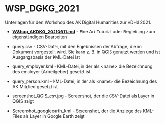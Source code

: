 # WSP_DGKG_2021

Unterlagen für den Workshop des AK Digital Humanities zur vDHd 2021.

* **[WShop_AKDKG_20210611.md](https://github.com/archaeoklammt/WSP_DGKG_2021/blob/main/WShop_AKDKG_20210611.md)** - Eine Art Tutorial oder Begleitung zum eigenständigen Bearbeiten

* query.csv - CSV-Datei,  mit den Ergebnissen der Abfrage, die im Dokument vorgestellt wird. Sie kann z. B. in QGIS genutzt werden und ist Ausgangsbasis der KML-Datei ist
* query_employer.kml - KML-Datei, in der als \<name> die Bezeichnung des employer (Arbeitgeber) gesetzt ist 
* query_person.kml - KML-Datei, in der als \<name> die Bezeichnung des AK Mitglied gesetzt ist

* screenshot_QGIS_csv.jpg - Screenshot, der die CSV-Datei als Layer in QGIS zeigt
* Screenshot_googleearth_kml - Screenshot, der die Anziege des KML-Files als Layer in Google Earth zeigt

